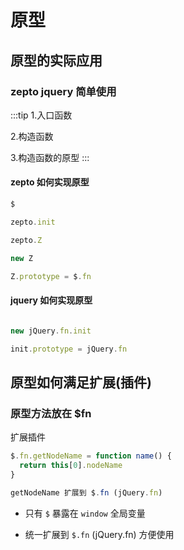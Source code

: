 # 原型

## 原型的实际应用

### zepto jquery 简单使用

:::tip
1.入口函数

2.构造函数

3.构造函数的原型
:::

#### zepto 如何实现原型

```js
$

zepto.init

zepto.Z

new Z

Z.prototype = $.fn

```

#### jquery 如何实现原型

```js

new jQuery.fn.init

init.prototype = jQuery.fn

```

## 原型如何满足扩展(插件)

### 原型方法放在 $fn

扩展插件

```js
$.fn.getNodeName = function name() {
  return this[0].nodeName
}

getNodeName 扩展到 $.fn (jQuery.fn)
```

- 只有 `$` 暴露在 `window` 全局变量

- 统一扩展到 `$.fn` (jQuery.fn)  方便使用